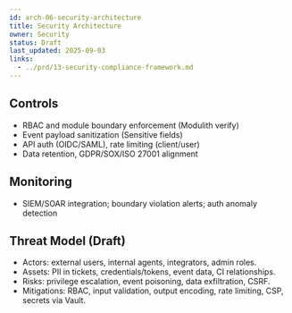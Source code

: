 ```yaml
---
id: arch-06-security-architecture
title: Security Architecture
owner: Security
status: Draft
last_updated: 2025-09-03
links:
  - ../prd/13-security-compliance-framework.md
---
```


## Controls

- RBAC and module boundary enforcement (Modulith verify)
- Event payload sanitization (Sensitive fields)
- API auth (OIDC/SAML), rate limiting (client/user)
- Data retention, GDPR/SOX/ISO 27001 alignment

## Monitoring

- SIEM/SOAR integration; boundary violation alerts; auth anomaly detection

## Threat Model (Draft)

- Actors: external users, internal agents, integrators, admin roles.
- Assets: PII in tickets, credentials/tokens, event data, CI relationships.
- Risks: privilege escalation, event poisoning, data exfiltration, CSRF.
- Mitigations: RBAC, input validation, output encoding, rate limiting, CSP, secrets via Vault.
